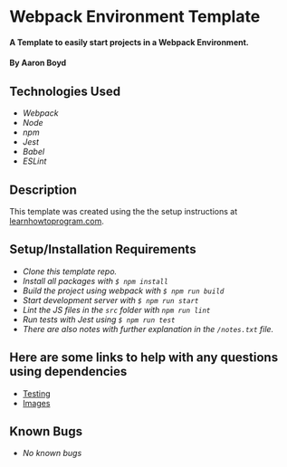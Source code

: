 # Webpack Environment Template

#### A Template to easily start projects in a Webpack Environment.

#### By Aaron Boyd

## Technologies Used

* _Webpack_
* _Node_
* _npm_
* _Jest_
* _Babel_
* _ESLint_

## Description

This template was created using the the setup instructions at [learnhowtoprogram.com](https://www.learnhowtoprogram.com/intermediate-javascript/test-driven-development-and-environments-with-javascript/creating-a-template-repository).

## Setup/Installation Requirements
* _Clone this template repo._
* _Install all packages with `$ npm install`_
* _Build the project using webpack with `$ npm run build`_
* _Start development server with `$ npm run start`_
* _Lint the JS files in the `src` folder with `npm run lint`_
* _Run tests with Jest using `$ npm run test`_
* _There are also notes with further explanation in the `/notes.txt` file._

## Here are some links to help with any questions using dependencies

* [Testing](https://www.learnhowtoprogram.com/intermediate-javascript/test-driven-development-and-environments-with-javascript/testing-best-practices)
* [Images](https://www.learnhowtoprogram.com/intermediate-javascript/test-driven-development-and-environments-with-javascript/managing-images-with-webpack)

## Known Bugs

* _No known bugs_


